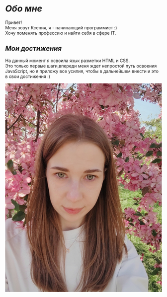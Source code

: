 # *Обо мне*
Привет! \
Меня зовут Ксения, я - начинающий программист :)\
Хочу поменять профессию и найти себя в сфере IT.

## *Мои достижения*
На данный момент я освоила язык разметки HTML и CSS.\
Это только первые шаги,впереди меня ждет непростой путь освоения JavaScript, но я приложу все усилия, чтобы в дальнейшем внести и это в свои достижения :)

![Моё фото](i3Rpsonimpk-1.jpeg)



